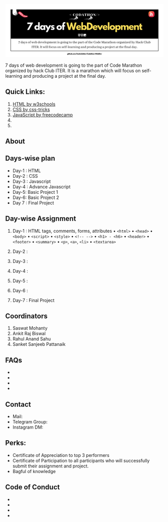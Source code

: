 
<img src="./img/hero.png">


7 days of web development is going to the part of Code Marathon organized by hack Club ITER. It is a marathon which will focus on self-learning and producing a project at the final day.

## Quick Links:
1. [HTML by w3schools](https://www.w3schools.com/html/)
2. [CSS by css-tricks](https://css-tricks.com/)
3. [JavaScript by freecodecamp](https://www.freecodecamp.org/learn/javascript-algorithms-and-data-structures/)
4. []()
5. []()

## About


## Days-wise plan
- Day-1 : HTML
- Day-2 : CSS
- Day-3 : Javascript
- Day-4 : Advance Javascript
- Day-5: Basic Project 1
- Day-6: Basic Project 2
- Day 7 : Final Project

## Day-wise Assignment
1. Day-1 : HTML tags, comments, forms, attributes
   • `<html>`
   • `<head>`
   • `<body>`
   • `<script>`
   • `<style>`
   • `<!-- -->`
   • `<h1> - <h6>`
   • `<header>`
   • `<footer>`
   • `<summary>`
   • `<p>`, `<a>`, `<li>`
   • `<textarea>`

2. Day-2 :
3. Day-3 :
4. Day-4 :
5. Day-5 :
6. Day-6 :
7. Day-7 : Final Project

## Coordinators
1. Saswat Mohanty
2. Ankit Raj Biswal
3. Rahul Anand Sahu
4. Sanket Sanjeeb Pattanaik

## FAQs
-
-
-
-

## Contact
- Mail:
- Telegram Group:
- Instagram DM:

## Perks:
- Certificate of Appreciation to top 3 performers
- Certificate of Participation to all participants who will successfully submit their assignment and project.
- Bagful of knowledge

## Code of Conduct
-
-
-
-


